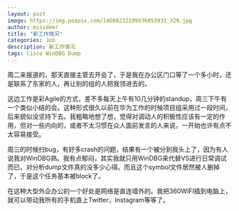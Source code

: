 ```yaml
---
layout: post
image: https://img.peapix.com/14608232199936853931_320.jpg
author: missdeer
title: "新工作情况"
categories: Job
description: 新工作情况
tags: Cisco WinDBG Dump
---
```

周二来报道的，那天直接主管去开会了，于是我在办公区门口等了一个多小时，还是联系了东家的人，再让别的组的人把我领进去的。

这边工作是彩Agile的方式，差不多每天上午有10几分钟的standup，周三下午有一个类似小结的会。这种形式很久以前在华为工作的时候项目组采用过一段时间，后来貌似没坚持下去。我粗略地想了想，觉得对调动人的积极性应该有一定的作用，但对一些内向的，或者不太习惯在众人面前发言的人来说，一开始也许有点不太容易接受。

周三的时候扫bug，有好多crash的问题，结果有一个被分到我头上了，因为有人说我对WinDBG熟。我有点郁闷，其实我就只用WinDBG来代替VS进行日常调试而已，对分析dump文件真的没多少心得。而且这个symbol文件居然被人删掉了，于是这个任务基本被block了。

在这种大型外企办公的一个好处是网络是直连墙外的。我把360WIFI插到电脑上，就可以带动我所有的手机直上Twitter，Instagram等等了。
